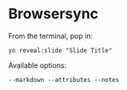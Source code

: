 
# Browsersync

From the terminal, pop in:

  ```yo reveal:slide "Slide Title"```

Available options:

 ```--markdown --attributes --notes```
